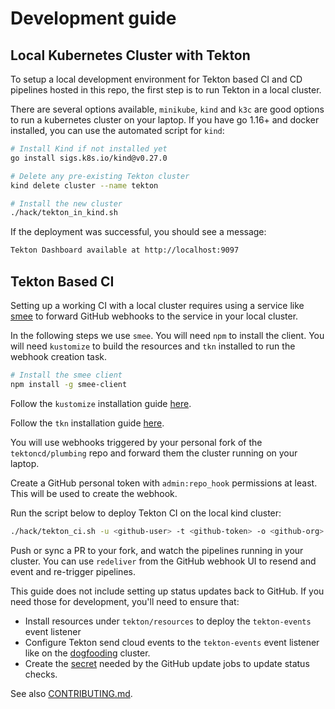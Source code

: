# Development guide

## Local Kubernetes Cluster with Tekton

To setup a local development environment for Tekton based CI
and CD pipelines hosted in this repo, the first step is to run
Tekton in a local cluster.

There are several options available, `minikube`, `kind` and `k3c`
are good options to run a kubernetes cluster on your laptop.
If you have go 1.16+ and docker installed, you can use the
automated script for `kind`:

```bash
# Install Kind if not installed yet
go install sigs.k8s.io/kind@v0.27.0

# Delete any pre-existing Tekton cluster
kind delete cluster --name tekton

# Install the new cluster
./hack/tekton_in_kind.sh
```

If the deployment was successful, you should see a message:

```bash
Tekton Dashboard available at http://localhost:9097
```

## Tekton Based CI

Setting up a working CI with a local cluster requires using
a service like [smee](https://smee.io) to forward GitHub webhooks
to the service in your local cluster.

In the following steps we use `smee`. You will need `npm` to install
the client. You will need `kustomize` to build the resources and `tkn` installed to run the webhook creation task.

```bash
# Install the smee client
npm install -g smee-client
```

Follow the `kustomize` installation guide [here](https://kubectl.docs.kubernetes.io/installation/kustomize/).

Follow the `tkn` installation guide [here](https://github.com/tektoncd/cli?tab=readme-ov-file#installing-tkn).

You will use webhooks triggered by your personal fork of the
`tektoncd/plumbing` repo and forward them the cluster running on
your laptop.

Create a GitHub personal token with `admin:repo_hook` permissions
at least. This will be used to create the webhook.

Run the script below to deploy Tekton CI on the local kind cluster:

```bash
./hack/tekton_ci.sh -u <github-user> -t <github-token> -o <github-org> -r <github-repo>
```

Push or sync a PR to your fork, and watch the pipelines running in your
cluster. You can use `redeliver` from the GitHub webhook UI to resend
and event and re-trigger pipelines.

This guide does not include setting up status updates back to GitHub.
If you need those for development, you'll need to ensure that:

- Install resources under `tekton/resources` to deploy the
  `tekton-events` event listener
- Configure Tekton send cloud events to the `tekton-events`
  event listener like on the [dogfooding](https://github.com/tektoncd/plumbing/blob/main/tekton/cd/pipeline/overlays/dogfooding/config-defaults.yaml) cluster.
- Create the [secret](https://github.com/tektoncd/plumbing/blob/534861ab15eb5787cac51512eaae6ca2101a7573/tekton/resources/ci/github-template.yaml#L121-L123)
  needed by the GitHub update jobs to update status checks.

See also [CONTRIBUTING.md](CONTRIBUTING.md).
